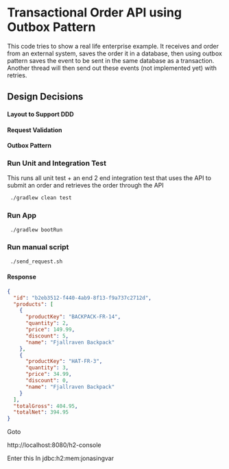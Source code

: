 # Transactional Order API using Outbox Pattern 

This code tries to show a real life enterprise example. It receives and order from an external system, saves the order it in a database, then using outbox pattern
saves the event to be sent in the same database as a transaction. Another thread will then send out these events (not implemented yet) with retries.

## Design Decisions

#### Layout to Support DDD

#### Request Validation

#### Outbox Pattern



### Run Unit and Integration Test

This runs all unit test + 
an end 2 end integration test that uses the API to submit an order
and retrieves the order through the API 

```bash
 ./gradlew clean test
```

### Run App

```bash
 ./gradlew bootRun
```


### Run manual script

```bash
 ./send_request.sh
```

#### Response
```json
{
  "id": "b2eb3512-f440-4ab9-8f13-f9a737c2712d",
  "products": [
    {
      "productKey": "BACKPACK-FR-14",
      "quantity": 2,
      "price": 149.99,
      "discount": 5,
      "name": "Fjallraven Backpack"
    },
    {
      "productKey": "HAT-FR-3",
      "quantity": 3,
      "price": 34.99,
      "discount": 0,
      "name": "Fjallraven Backpack"
    }
  ],
  "totalGross": 404.95,
  "totalNet": 394.95
}
```



Goto

http://localhost:8080/h2-console

Enter this In 
jdbc:h2:mem:jonasingvar


